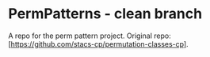 # PermPatterns - clean branch
A repo for the perm pattern project.
Original repo: [https://github.com/stacs-cp/permutation-classes-cp].
